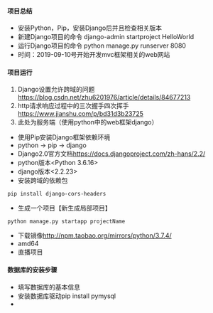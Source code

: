 #### 项目总结

* 安装Python，Pip，安装Django后并且检查相关版本
* 新建Django项目的命令 django-admin startproject HelloWorld
* 运行Django项目的命令 python manage.py runserver 8080
* 时间：2019-09-10号开始开发mvc框架相关的web网站

#### 项目运行

1. Django设置允许跨域的问题<https://blog.csdn.net/zhu6201976/article/details/84677213>
2. http请求响应过程中的三次握手四次挥手<https://www.jianshu.com/p/bd31d3b23725>
3. 此处为服务端（使用python中的web框架django）

+ 使用Pip安装Django框架依赖环境
+ python -> pip -> django
+ Django2.0官方文档<https://docs.djangoproject.com/zh-hans/2.2/>
+ python版本<Python 3.6.16>
+ django版本<2.2.23>
+ 安装跨域的依赖包
```
pip install django-cors-headers

```
+ 生成一个项目【新生成局部项目】
```
python manage.py startapp projectName

```

+ 下载镜像<http://npm.taobao.org/mirrors/python/3.7.4/>
+ amd64
+ 直播项目

#### 数据库的安装步骤

+ 填写数据库的基本信息
+ 安装数据库驱动pip install pymysql
+ 